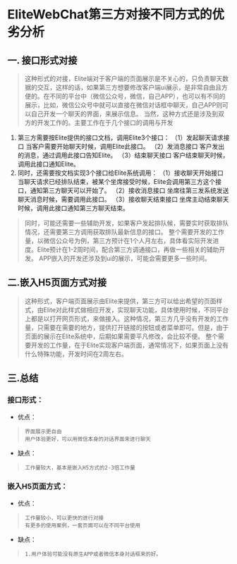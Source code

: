 #  EliteWebChat第三方对接不同方式的优劣分析

## 一. 接口形式对接 ##
> 这种形式的对接，Elite端对于客户端的页面展示是不关心的，只负责聊天数据的交互，这样的话，如果第三方想要修改客户端ui展示，是非常自由且方便的。在不同的平台中（微信公众号，微信，自己APP），也可以有不同的展示，比如，微信公众号中就可以直接在微信对话框中聊天，自己APP则可以自己开发一个聊天的界面，来展示信息。
当然，这种方式还是涉及到双方的开发工作的。主要工作在于几个接口的调用与开发

1. 第三方需要按Elite提供的接口文档，调用Elite3个接口：
	（1）发起聊天请求接口
		当客户需要开始聊天时候，调用Elite此接口。
	（2）发消息接口
		客户发出的消息，通过调用此接口告知Elite。
	（3）结束聊天接口
		客户结束聊天时候，调用此接口通知Elite。
2. 同时，还需要按文档实现3个接口给Elite系统调用：
	（1）接收聊天开始接口
		当聊天请求已经排队结束，被某个坐席接受时候，Elite会调用第三方这个接口，通知第三方聊天可以开始了。
	（2）接收消息接口
		坐席往第三发系统发送聊天消息时候，需要调用此接口。
	（3）接收聊天结束接口
		坐席主动结束聊天时候，调用此接口通知第三方聊天结束。

> 同时，可能还需要一些辅助开发，如果客户发起排队候，需要实时获取排队情况，还需要第三方调用获取排队最新信息的接口。
    整个需要开发的工作量，以微信公众号为例，第三方预计在1个人月左右，具体看实际开发进度。Elite预计在1-2周时间，配合第三方调通接口，再做一些相关的辅助开发。
    APP嵌入的开发还涉及到ui的展示，可能会需要更多一些时间。



## 二.嵌入H5页面方式对接 ##
> 这种形式，客户端页面展示由Elite来提供，第三方可以给出希望的页面样式，由Elite对此样式做相应开发，实现聊天功能，具体使用时候，不同平台上都是以打开网页形式，来做接入。这种情况，第三方几乎没有开发的工作量，只需要在需要的地方，提供打开链接的按钮或者菜单即可。但是，由于页面的展示在Elite系统中，后期如果需要平凡修改，会比较不便。
>  整个需要开发的工作量，在于Elite实现客户端页面，通常情况下，如果页面上没有什么特殊功能，开发时间在2周左右。



## 三.总结 ##


### 接口形式：
- 优点：
>     界面展示更自由
>     用户体验更好，可以用微信本身的对话界面来进行聊天

- 缺点：
>     工作量较大，基本是嵌入H5方式的2-3倍工作量



### 嵌入H5页面方式：
- 优点：
>     工作量较小，可以更快的进行对接 
>     有更多的使用案例，一套页面可以在不同平台使用

- 缺点：
>     1.用户体验可能没有原生APP或者微信本身对话框来的好。